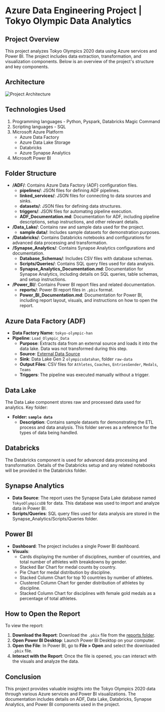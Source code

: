 # Azure Data Engineering Project | Tokyo Olympic Data Analytics

## Project Overview
This project analyzes Tokyo Olympics 2020 data using Azure services and Power BI. The project includes data extraction, transformation, and visualization components. Below is an overview of the project's structure and key components.

## Architecture
![Project Architecture](https://github.com/HannibalGh/Azure-DE-Project-Tokyo-Olympic-Data-Analytics/blob/main/Architecture%20Diagram.png)

## Technologies Used
1. Programming languages - Python, Pyspark, Databricks Magic Command
2. Scripting languages - SQL
3. Microsoft Azure Platform
   - Azure Data Factory
   - Azure Data Lake Storage
   - Databricks
   - Azure Synapse Analytics
4. Microsoft Power BI

## Folder Structure

- **/ADF/**: Contains Azure Data Factory (ADF) configuration files.
  - **pipelines/**: JSON files for defining ADF pipelines.
  - **linked_services/**: JSON files for connecting to data sources and sinks.
  - **datasets/**: JSON files for defining data structures.
  - **triggers/**: JSON files for automating pipeline execution.
  - **ADF_Documentation.md**: Documentation for ADF, including pipeline descriptions, setup instructions, and other relevant details.
- **/Data_Lake/**: Contains raw and sample data used for the project.
  - **sample data/**: Includes sample datasets for demonstration purposes.
- **/Databricks/**: Contains Databricks notebooks and configurations for advanced data processing and transformation.
- **/Synapse_Analytics/**: Contains Synapse Analytics configurations and documentation.
  - **Database_Schemas/**: Includes CSV files with database schemas.
  - **Scripts/Queries/**: Contains SQL query files used for data analysis.
  - **Synapse_Analytics_Documentation.md**: Documentation for Synapse Analytics, including details on SQL queries, table schemas, and setup instructions.
- **/Power_BI/**: Contains Power BI report files and related documentation.
  - **reports/**: Power BI report files in `.pbix` format.
  - **Power_BI_Documentation.md**: Documentation for Power BI, including report layout, visuals, and instructions on how to open the report.

## Azure Data Factory (ADF)

- **Data Factory Name**: `tokyo-olympic-han`
- **Pipeline**: `Load_Olympic_Data`
  - **Purpose**: Extracts data from an external source and loads it into the data lake. Data was not transformed during this step.
  - **Source**: [External Data Source](https://github.com/darshilparmar/tokyo-olympic-azure-data-engineering-project/tree/main/data)
  - **Sink**: Data Lake Gen 2 `olympicsdatahan`, folder `raw-data`
  - **Output Files**: CSV files for `Athletes`, `Coaches`, `EntriesGender`, `Medals`, `Teams`
  - **Triggers**: The pipeline was executed manually without a trigger.

## Data Lake

The Data Lake component stores raw and processed data used for analytics. Key folder:

- **Folder: `sample data`**
  - **Description**: Contains sample datasets for demonstrating the ETL process and data analysis. This folder serves as a reference for the types of data being handled.

## Databricks

The Databricks component is used for advanced data processing and transformation. Details of the Databricks setup and any related notebooks will be provided in the Databricks folder.

## Synapse Analytics

- **Data Source**: The report uses the Synapse Data Lake database named `TokyoOlympicsDB` for data. This database was used to import and analyze data in Power BI.
- **Scripts/Queries**: SQL query files used for data analysis are stored in the Synapse_Analytics/Scripts/Queries folder.

## Power BI

- **Dashboard**: The project includes a single Power BI dashboard.
- **Visuals**: 
  - Cards displaying the number of disciplines, number of countries, and total number of athletes with breakdowns by gender.
  - Stacked Bar Chart for medal counts by country.
  - Pie Chart for medal distribution by discipline.
  - Stacked Column Chart for top 10 countries by number of athletes.
  - Clustered Column Chart for gender distribution of athletes by discipline.
  - Stacked Column Chart for disciplines with female gold medals as a percentage of total athletes.

## How to Open the Report

To view the report:
1. **Download the Report**: Download the `.pbix` file from the [reports folder](https://github.com/HannibalGh/Azure-DE-Project-Tokyo-Olympic-Data-Analytics/blob/main/Power_BI/reports/Tokyo_Olympics_Report.pbix).
2. **Open Power BI Desktop**: Launch Power BI Desktop on your computer.
3. **Open the File**: In Power BI, go to **File > Open** and select the downloaded `.pbix` file.
4. **Interact with the Report**: Once the file is opened, you can interact with the visuals and analyze the data.

## Conclusion

This project provides valuable insights into the Tokyo Olympics 2020 data through various Azure services and Power BI visualizations. The documentation includes details on ADF, Data Lake, Databricks, Synapse Analytics, and Power BI components used in the project.
